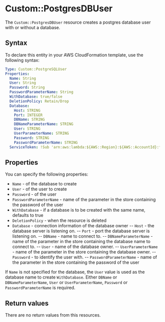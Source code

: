 # Custom::PostgresDBUser
The `Custom::PostgresDBUser` resource creates a postgres database user with or without a database.


## Syntax
To declare this entity in your AWS CloudFormation template, use the following syntax:

```yaml
Type: Custom::PostgreSQLUser
Properties:
  Name: String
  User: String
  Password: String
  PasswordParameterName: String
  WithDatabase: true/false
  DeletionPolicy: Retain/Drop
  Database:
    Host: STRING
    Port: INTEGER
    DBName: STRING
    DBNameParameterName: STRING
    User: STRING
    UserParameterName: STRING
    Password: STRING
    PasswordParameterName: STRING
  ServiceToken: !Sub 'arn:aws:lambda:${AWS::Region}:${AWS::AccountId}:function:binxio-cfn-dbuser-provider-vpc-${AppVPC}'
```

## Properties
You can specify the following properties:

- `Name` - of the database to create
- `User` - of the user to create
- `Password` - of the user
- `PasswordParameterName` - name of the parameter in the store containing the password of the user
- `WithDatabase` - if a database is to be created with the same name, defaults to true
- `DeletionPolicy` - when the resource is deleted
- `Database` - connection information of the database owner
-- `Host` - the database server is listening on.
-- `Port` - port the database server is listening on.
-- `DBName` - name to connect to.
-- `DBNameParameterName` - name of the parameter in the store containing the database name to connect to.
-- `User` - name of the database owner.
-- `UserParameterName` - name of the parameter in the store containing the database owner.
-- `Password` - to identify the user with.
-- `PasswordParameterName` - name of the parameter in the store containing the password of the user

If `Name` is not specified for the database, the `User` value is used as the database name to create `WithDatabase`.
Either `DBName` or `DBNameParameterName`, `User` or `UserParameterName`, `Password` or `PasswordParameterName` is required.

## Return values
There are no return values from this resources.
